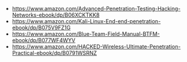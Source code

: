- https://www.amazon.com/Advanced-Penetration-Testing-Hacking-Networks-ebook/dp/B06XCKTKK8
- https://www.amazon.com/Kali-Linux-End-end-penetration-ebook/dp/B075V9FZ1G
- https://www.amazon.com/Blue-Team-Field-Manual-BTFM-ebook/dp/B077WF4WYV
- https://www.amazon.com/HACKED-Wireless-Ultimate-Penetration-Practical-ebook/dp/B0791WSRNZ